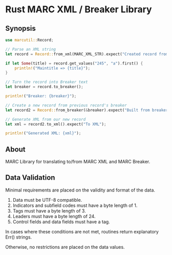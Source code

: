 # Rust MARC XML / Breaker Library

## Synopsis

```rs
use marcutil::Record;

// Parse an XML string
let record = Record::from_xml(MARC_XML_STR).expect("Created record from XML");

if let Some(title) = record.get_values("245", "a").first() {
    println!("Maintitle => {title}");
}

// Turn the record into Breaker text
let breaker = record.to_breaker();

println!("Breaker: {breaker}");

// Create a new record from previous record's breaker
let record2 = Record::from_breaker(&breaker).expect("Built from breaker");

// Generate XML from our new record
let xml = record2.to_xml().expect("To XML");

println!("Generated XML: {xml}");
```

## About

MARC Library for translating to/from MARC XML and MARC Breaker.

## Data Validation

Minimal requirements are placed on the validity and format of the data.

1. Data must be UTF-8 compatible.
1. Indicators and subfield codes must have a byte length of 1.
1. Tags must have a byte length of 3.
1. Leaders must have a byte length of 24.
1. Control fields and data fields must have a tag.

In cases where these conditions are not met, routines return explanatory
Err() strings.

Otherwise, no restrictions are placed on the data values.
